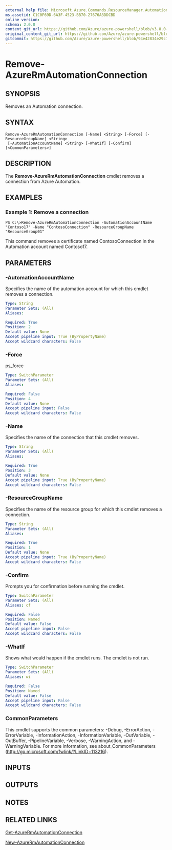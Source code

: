 ```yaml
---
external help file: Microsoft.Azure.Commands.ResourceManager.Automation.dll-Help.xml
ms.assetid: C1C0F69D-6A3F-4523-BB70-27676A3DDCBD
online version:
schema: 2.0.0
content_git_url: https://github.com/Azure/azure-powershell/blob/v3.8.0-April2017/src/ResourceManager/Automation/Commands.Automation/help/Remove-AzureRMAutomationConnection.md
original_content_git_url: https://github.com/Azure/azure-powershell/blob/v3.8.0-April2017/src/ResourceManager/Automation/Commands.Automation/help/Remove-AzureRMAutomationConnection.md
gitcommit: https://github.com/Azure/azure-powershell/blob/94e42834e29c78cafba9e3f1e99e14af92561036
---
```


# Remove-AzureRmAutomationConnection

## SYNOPSIS
Removes an Automation connection.

## SYNTAX

```
Remove-AzureRmAutomationConnection [-Name] <String> [-Force] [-ResourceGroupName] <String>
 [-AutomationAccountName] <String> [-WhatIf] [-Confirm] [<CommonParameters>]
```

## DESCRIPTION
The **Remove-AzureRmAutomationConnection** cmdlet removes a connection from Azure Automation.

## EXAMPLES

### Example 1: Remove a connection
```
PS C:\>Remove-AzureRmAutomationConnection -AutomationAccountName "Contoso17" -Name "ContosoConnection" -ResourceGroupName "ResourceGroup01"
```

This command removes a certificate named ContosoConnection in the Automation account named Contoso17.

## PARAMETERS

### -AutomationAccountName
Specifies the name of the automation account for which this cmdlet removes a connection.

```yaml
Type: String
Parameter Sets: (All)
Aliases: 

Required: True
Position: 2
Default value: None
Accept pipeline input: True (ByPropertyName)
Accept wildcard characters: False
```

### -Force
ps_force

```yaml
Type: SwitchParameter
Parameter Sets: (All)
Aliases: 

Required: False
Position: 4
Default value: None
Accept pipeline input: False
Accept wildcard characters: False
```

### -Name
Specifies the name of the connection that this cmdlet removes.

```yaml
Type: String
Parameter Sets: (All)
Aliases: 

Required: True
Position: 3
Default value: None
Accept pipeline input: True (ByPropertyName)
Accept wildcard characters: False
```

### -ResourceGroupName
Specifies the name of the resource group for which this cmdlet removes a connection.

```yaml
Type: String
Parameter Sets: (All)
Aliases: 

Required: True
Position: 1
Default value: None
Accept pipeline input: True (ByPropertyName)
Accept wildcard characters: False
```

### -Confirm
Prompts you for confirmation before running the cmdlet.

```yaml
Type: SwitchParameter
Parameter Sets: (All)
Aliases: cf

Required: False
Position: Named
Default value: False
Accept pipeline input: False
Accept wildcard characters: False
```

### -WhatIf
Shows what would happen if the cmdlet runs.
The cmdlet is not run.

```yaml
Type: SwitchParameter
Parameter Sets: (All)
Aliases: wi

Required: False
Position: Named
Default value: False
Accept pipeline input: False
Accept wildcard characters: False
```

### CommonParameters
This cmdlet supports the common parameters: -Debug, -ErrorAction, -ErrorVariable, -InformationAction, -InformationVariable, -OutVariable, -OutBuffer, -PipelineVariable, -Verbose, -WarningAction, and -WarningVariable. For more information, see about_CommonParameters (http://go.microsoft.com/fwlink/?LinkID=113216).

## INPUTS

## OUTPUTS

## NOTES

## RELATED LINKS

[Get-AzureRmAutomationConnection](./Get-AzureRMAutomationConnection.md)

[New-AzureRmAutomationConnection](./New-AzureRMAutomationConnection.md)


